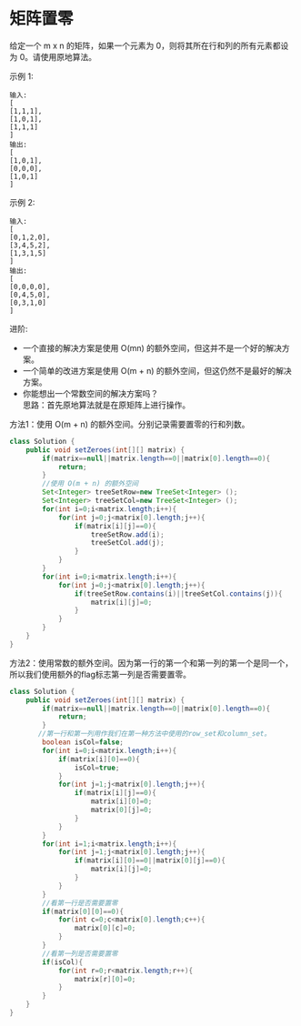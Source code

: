 #  矩阵置零
给定一个 m x n 的矩阵，如果一个元素为 0，则将其所在行和列的所有元素都设为 0。请使用原地算法。

示例 1:

    输入: 
    [
    [1,1,1],
    [1,0,1],
    [1,1,1]
    ]
    输出: 
    [
    [1,0,1],
    [0,0,0],
    [1,0,1]
    ]
示例 2:

    输入: 
    [
    [0,1,2,0],
    [3,4,5,2],
    [1,3,1,5]
    ]
    输出: 
    [
    [0,0,0,0],
    [0,4,5,0],
    [0,3,1,0]
    ]
进阶:

* 一个直接的解决方案是使用  O(mn) 的额外空间，但这并不是一个好的解决方案。
* 一个简单的改进方案是使用 O(m + n) 的额外空间，但这仍然不是最好的解决方案。
* 你能想出一个常数空间的解决方案吗？  
思路：首先原地算法就是在原矩阵上进行操作。

方法1：使用 O(m + n) 的额外空间。分别记录需要置零的行和列数。
```java
class Solution {
    public void setZeroes(int[][] matrix) {
        if(matrix==null||matrix.length==0||matrix[0].length==0){
            return;
        }
        //使用 O(m + n) 的额外空间
        Set<Integer> treeSetRow=new TreeSet<Integer> ();
        Set<Integer> treeSetCol=new TreeSet<Integer> ();
        for(int i=0;i<matrix.length;i++){
            for(int j=0;j<matrix[0].length;j++){
                if(matrix[i][j]==0){
                    treeSetRow.add(i);
                    treeSetCol.add(j);
                }
            }
        }
        for(int i=0;i<matrix.length;i++){
            for(int j=0;j<matrix[0].length;j++){
                if(treeSetRow.contains(i)||treeSetCol.contains(j)){
                    matrix[i][j]=0;
                }
            }
        }
    }
}
```
方法2：使用常数的额外空间。因为第一行的第一个和第一列的第一个是同一个，所以我们使用额外的flag标志第一列是否需要置零。  
```java
class Solution {
    public void setZeroes(int[][] matrix) {
        if(matrix==null||matrix.length==0||matrix[0].length==0){
            return;
        }
       //第一行和第一列用作我们在第一种方法中使用的row_set和column_set。
        boolean isCol=false;
        for(int i=0;i<matrix.length;i++){
            if(matrix[i][0]==0){
                isCol=true;
            }
            for(int j=1;j<matrix[0].length;j++){
                if(matrix[i][j]==0){
                    matrix[i][0]=0;
                    matrix[0][j]=0;
                }
            }
        }
        for(int i=1;i<matrix.length;i++){
            for(int j=1;j<matrix[0].length;j++){
                if(matrix[i][0]==0||matrix[0][j]==0){
                    matrix[i][j]=0;
                }
            }
        }
        //看第一行是否需要置零
        if(matrix[0][0]==0){
            for(int c=0;c<matrix[0].length;c++){
                matrix[0][c]=0;
            }
        }
        //看第一列是否需要置零
        if(isCol){
            for(int r=0;r<matrix.length;r++){
                matrix[r][0]=0;
            }
        }
    }
}
```